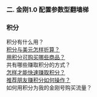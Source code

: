 ### 二. 金刚1.0 配置参数型翻墙梯
### 积分
积分有什么用？<br>
[积分与美元怎样折算？](https://a2zitpro.github.io/web/积分与美元怎样折算)<br>
[用积分可购买哪些商品？](https://a2zitpro.github.io/web/用积分可购买哪些商品)<br>
共有哪些赚取积分的方式？<br>
[怎样才能快速赚取积分？](https://a2zitpro.github.io/web/怎样才能快速赚取积分)<br>
[推荐朋友赚积分如何操作？](https://a2zitpro.github.io/web/推荐朋友赚积分如何操作)<br>
如何用积分为我的金刚号购买流量？<br>
